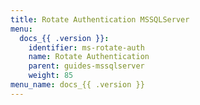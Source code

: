 ```yaml
---
title: Rotate Authentication MSSQLServer
menu:
  docs_{{ .version }}:
    identifier: ms-rotate-auth
    name: Rotate Authentication 
    parent: guides-mssqlserver
    weight: 85
menu_name: docs_{{ .version }}
---
```

